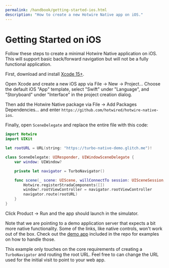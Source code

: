 ```yaml
---
permalink: /handbook/getting-started-ios.html
description: "How to create a new Hotwire Native app on iOS."
---
```


# Getting Started on iOS

Follow these steps to create a minimal Hotwire Native application on iOS. This will support basic back/forward navigation but will not be a fully functional application.

First, download and install [Xcode 15+](https://developer.apple.com/xcode/).

Open Xcode and create a new iOS app via File → New → Project… Choose the default iOS "App" template, select "Swift" under "Language", and "Storyboard" under "Interface" in the project creation dialog.

Then add the Hotwire Native package via File → Add Packages Dependencies… and enter `https://github.com/hotwired/hotwire-native-ios`.

Finally, open `SceneDelegate` and replace the entire file with this code:

```swift
import Hotwire
import UIKit

let rootURL = URL(string: "https://turbo-native-demo.glitch.me")!

class SceneDelegate: UIResponder, UIWindowSceneDelegate {
    var window: UIWindow?

    private let navigator = TurboNavigator()

    func scene(_ scene: UIScene, willConnectTo session: UISceneSession, options connectionOptions: UIScene.ConnectionOptions) {
        Hotwire.registerStradaComponents([])
        window?.rootViewController = navigator.rootViewController
        navigator.route(rootURL)
    }
}
```

Click Product → Run and the app should launch in the simulator.

Note that we are pointing to a demo application server that expects a bit more native functionality. Some of the links, like native controls, won't work out of the box. Check out the [demo app](#) included in the repo for examples on how to handle those.

This example only touches on the core requirements of creating a `TurboNavigator` and routing the root URL. Feel free to can change the URL used for the initial visit to point to your web app.
